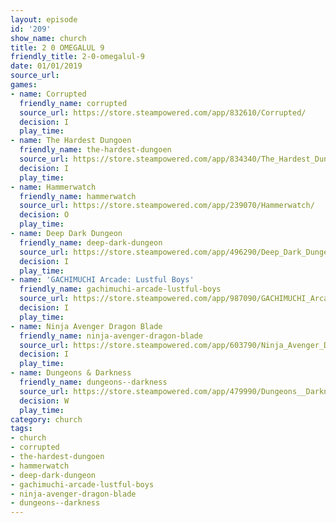 ```yaml
---
layout: episode
id: '209'
show_name: church
title: 2 0 OMEGALUL 9
friendly_title: 2-0-omegalul-9
date: 01/01/2019
source_url: 
games:
- name: Corrupted
  friendly_name: corrupted
  source_url: https://store.steampowered.com/app/832610/Corrupted/
  decision: I
  play_time: 
- name: The Hardest Dungoen
  friendly_name: the-hardest-dungoen
  source_url: https://store.steampowered.com/app/834340/The_Hardest_Dungeon/
  decision: I
  play_time: 
- name: Hammerwatch
  friendly_name: hammerwatch
  source_url: https://store.steampowered.com/app/239070/Hammerwatch/
  decision: O
  play_time: 
- name: Deep Dark Dungeon
  friendly_name: deep-dark-dungeon
  source_url: https://store.steampowered.com/app/496290/Deep_Dark_Dungeon/
  decision: I
  play_time: 
- name: 'GACHIMUCHI Arcade: Lustful Boys'
  friendly_name: gachimuchi-arcade-lustful-boys
  source_url: https://store.steampowered.com/app/987090/GACHIMUCHI_Arcade_Lustful_Boys/
  decision: I
  play_time: 
- name: Ninja Avenger Dragon Blade
  friendly_name: ninja-avenger-dragon-blade
  source_url: https://store.steampowered.com/app/603790/Ninja_Avenger_Dragon_Blade/
  decision: I
  play_time: 
- name: Dungeons & Darkness
  friendly_name: dungeons--darkness
  source_url: https://store.steampowered.com/app/479990/Dungeons__Darkness/
  decision: W
  play_time: 
category: church
tags:
- church
- corrupted
- the-hardest-dungoen
- hammerwatch
- deep-dark-dungeon
- gachimuchi-arcade-lustful-boys
- ninja-avenger-dragon-blade
- dungeons--darkness
---
```

